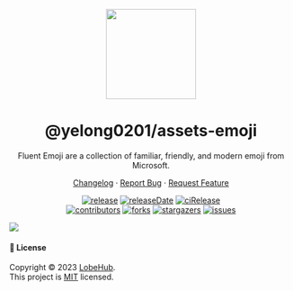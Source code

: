 <p align="center">
  <img width="160" src="https://npm.elemecdn.com/@yelong0201/assets/logo/logo-3d.webp">
</p>
<h1 align="center">@yelong0201/assets-emoji</h1>

<div align="center">

Fluent Emoji are a collection of familiar, friendly, and modern emoji from Microsoft.

[Changelog](./CHANGELOG.md) · [Report Bug][issues-url] · [Request Feature][issues-url]

<!-- SHIELD GROUP -->

[![release][release-shield]][release-url]
[![releaseDate][release-date-shield]][release-date-url]
[![ciRelease][ci-release-shield]][ci-release-url] <br/>
[![contributors][contributors-shield]][contributors-url]
[![forks][forks-shield]][forks-url]
[![stargazers][stargazers-shield]][stargazers-url]
[![issues][issues-shield]][issues-url]

</div>

![](https://raw.githubusercontent.com/andreasbm/readme/master/assets/lines/rainbow.png)

#### 📝 License

Copyright © 2023 [LobeHub][profile-url]. <br />
This project is [MIT](./LICENSE) licensed.

<!-- LINK GROUP -->

<!-- SHIELD LINK GROUP -->

<!-- release -->

<!-- releaseDate -->

<!-- ciRelease -->

<!-- contributors -->

<!-- forks -->

<!-- stargazers -->

<!-- issues -->

[ci-release-shield]: https://github.com/zhangyelong/lobe-assets/workflows/Release%20CI/badge.svg
[ci-release-url]: https://github.com/zhangyelong/lobe-assets/actions?query=workflow%3ARelease%20CI
[contributors-shield]: https://img.shields.io/github/contributors/zhangyelong/lobe-assets.svg?style=flat
[contributors-url]: https://github.com/zhangyelong/lobe-assets/graphs/contributors
[forks-shield]: https://img.shields.io/github/forks/zhangyelong/lobe-assets.svg?style=flat
[forks-url]: https://github.com/zhangyelong/lobe-assets/network/members
[issues-shield]: https://img.shields.io/github/issues/zhangyelong/lobe-assets.svg?style=flat
[issues-url]: https://github.com/zhangyelong/lobe-assets/issues/new/choose
[profile-url]: https://github.com/lobehub
[release-date-shield]: https://img.shields.io/github/release-date/zhangyelong/lobe-assets?style=flat
[release-date-url]: https://github.com/zhangyelong/lobe-assets/releases
[release-shield]: https://img.shields.io/npm/v/@yelong0201/assets-emoji?label=%F0%9F%A4%AF%20NPM
[release-url]: https://www.npmjs.com/package/@yelong0201/assets-emoji
[stargazers-shield]: https://img.shields.io/github/stars/zhangyelong/lobe-assets.svg?style=flat
[stargazers-url]: https://github.com/zhangyelong/lobe-assets/stargazers
